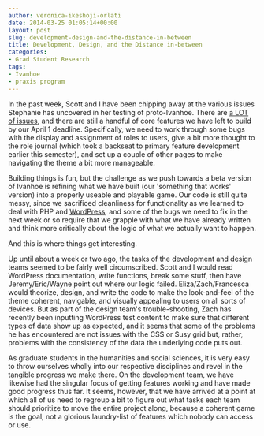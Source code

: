 ```yaml
---
author: veronica-ikeshoji-orlati
date: 2014-03-25 01:05:14+00:00
layout: post
slug: development-design-and-the-distance-in-between
title: Development, Design, and the Distance in-between
categories:
- Grad Student Research
tags:
- Ivanhoe
- praxis program
---
```


In the past week, Scott and I have been chipping away at the various issues Stephanie has uncovered in her testing of proto-Ivanhoe. There are [a LOT of issues](https://github.com/scholarslab/ivanhoe/issues?labels=&page=1&state=open), and there are still a handful of core features we have left to build by our April 1 deadline. Specifically, we need to work through some bugs with the display and assignment of roles to users, give a bit more thought to the role journal (which took a backseat to primary feature development earlier this semester), and set up a couple of other pages to make navigating the theme a bit more manageable.

Building things is fun, but the challenge as we push towards a beta version of Ivanhoe is refining what we have built (our 'something that works' version) into a properly useable and playable game. Our code is still quite messy, since we sacrificed cleanliness for functionality as we learned to deal with PHP and [WordPress](http://wordpress.org/), and some of the bugs we need to fix in the next week or so require that we grapple with what we have already written and think more critically about the logic of what we actually want to happen.

And this is where things get interesting.

Up until about a week or two ago, the tasks of the development and design teams seemed to be fairly well circumscribed. Scott and I would read WordPress documentation, write functions, break some stuff, then have Jeremy/Eric/Wayne point out where our logic failed. Eliza/Zach/Francesca would theorize, design, and write the code to make the look-and-feel of the theme coherent, navigable, and visually appealing to users on all sorts of devices. But as part of the design team's trouble-shooting, Zach has recently been inputting WordPress test content to make sure that different types of data show up as expected, and it seems that some of the problems he has encountered are not issues with the CSS or Susy grid but, rather, problems with the consistency of the data the underlying code puts out.

As graduate students in the humanities and social sciences, it is very easy to throw ourselves wholly into our respective disciplines and revel in the tangible progress we make there. On the development team, we have likewise had the singular focus of getting features working and have made good progress thus far. It seems, however, that we have arrived at a point at which all of us need to regroup a bit to figure out what tasks each team should prioritize to move the entire project along, because a coherent game is the goal, not a glorious laundry-list of features which nobody can access or use.
